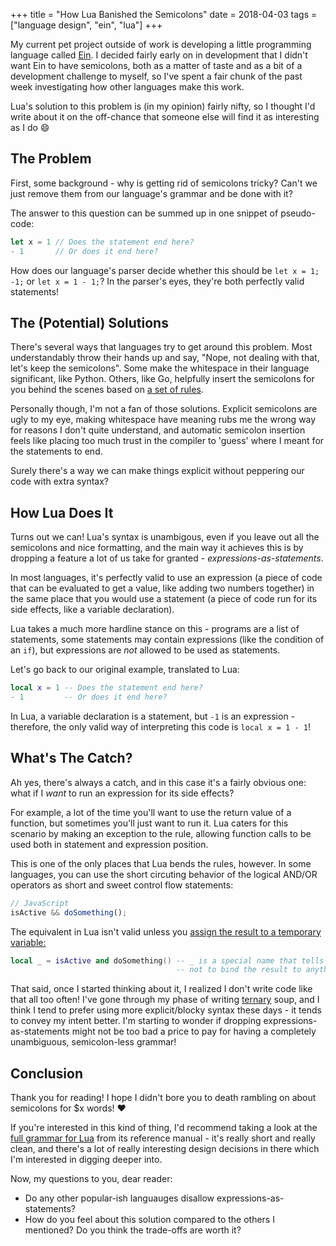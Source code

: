 +++
title = "How Lua Banished the Semicolons"
date = 2018-04-03
tags = ["language design", "ein", "lua"]
+++

My current pet project outside of work is developing a little programming language called [Ein](https://github.com/17cupsofcoffee/ein). I decided fairly early on in development that I didn't want Ein to have semicolons, both as a matter of taste and as a bit of a development challenge to myself, so I've spent a fair chunk of the past week investigating how other languages make this work.

Lua's solution to this problem is (in my opinion) fairly nifty, so I thought I'd write about it on the off-chance that someone else will find it as interesting as I do 😄

## The Problem

First, some background - why is getting rid of semicolons tricky? Can't we just remove them from our language's grammar and be done with it?

The answer to this question can be summed up in one snippet of pseudo-code:

```rust
let x = 1 // Does the statement end here?
- 1       // Or does it end here?
```

How does our language's parser decide whether this should be `let x = 1; -1;` or `let x = 1 - 1;`? In the parser's eyes, they're both perfectly valid statements!

## The (Potential) Solutions

There's several ways that languages try to get around this problem. Most understandably throw their hands up and say, "Nope, not dealing with that, let's keep the semicolons". Some make the whitespace in their language significant, like Python. Others, like Go, helpfully insert the semicolons for you behind the scenes based on [a set of rules](https://golang.org/ref/spec#Semicolons).

Personally though, I'm not a fan of those solutions. Explicit semicolons are ugly to my eye, making whitespace have meaning rubs me the wrong way for reasons I don't quite understand, and automatic semicolon insertion feels like placing too much trust in the compiler to 'guess' where I meant for the statements to end.

Surely there's a way we can make things explicit without peppering our code with extra syntax?

## How Lua Does It

Turns out we can! Lua's syntax is unambigous, even if you leave out all the semicolons and nice formatting, and the main way it achieves this is by dropping a feature a lot of us take for granted - *expressions-as-statements*.

In most languages, it's perfectly valid to use an expression (a piece of code that can be evaluated to get a value, like adding two numbers together) in the same place that you would use a statement (a piece of code run for its side effects, like a variable declaration).

Lua takes a much more hardline stance on this - programs are a list of statements, some statements may contain expressions (like the condition of an `if`), but expressions are *not* allowed to be used as statements.

Let's go back to our original example, translated to Lua:

```lua
local x = 1 -- Does the statement end here?
- 1         -- Or does it end here?
```

In Lua, a variable declaration is a statement, but `-1` is an expression - therefore, the only valid way of interpreting this code is `local x = 1 - 1`!

## What's The Catch?

Ah yes, there's always a catch, and in this case it's a fairly obvious one: what if I *want* to run an expression for its side effects?

For example, a lot of the time you'll want to use the return value of a function, but sometimes you'll just want to run it. Lua caters for this scenario by  making an exception to the rule, allowing function calls to be used both in statement and expression position.

This is one of the only places that Lua bends the rules, however. In some languages, you can use the short circuting behavior of the logical AND/OR operators as short and sweet control flow statements:

```js
// JavaScript
isActive && doSomething();
```

The equivalent in Lua isn't valid unless you [assign the result to a temporary variable:](http://lua-users.org/wiki/ExpressionsAsStatements)

```lua
local _ = isActive and doSomething() -- _ is a special name that tells Lua 
                                     -- not to bind the result to anything
```

That said, once I started thinking about it, I realized I don't write code like that all too often! I've gone through my phase of writing [ternary](https://en.wikipedia.org/wiki/%3F:) soup, and I think I tend to prefer using more explicit/blocky syntax these days - it tends to convey my intent better. I'm starting to wonder if dropping expressions-as-statements might not be too bad a price to pay for having a completely unambiguous, semicolon-less grammar!

## Conclusion

Thank you for reading! I hope I didn't bore you to death rambling on about semicolons for $x words! ❤️

If you're interested in this kind of thing, I'd recommend taking a look at the [full grammar for Lua](http://www.lua.org/manual/5.3/manual.html#9) from its reference manual - it's really short and really clean, and there's a lot of really interesting design decisions in there which I'm interested in digging deeper into.

Now, my questions to you, dear reader:

* Do any other popular-ish languauges disallow expressions-as-statements?
* How do you feel about this solution compared to the others I mentioned? Do you think the trade-offs are worth it?
